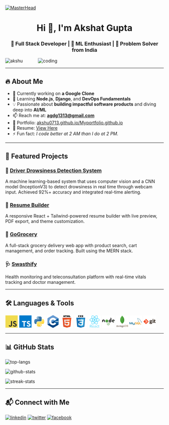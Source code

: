 [![MasterHead](https://raw.githubusercontent.com/abhisheknaiidu/abhisheknaiidu/master/code.gif)](https://akshu0713.github.io/Myportfolio.github.io/)
<h1 align="center">Hi 👋, I'm Akshat Gupta</h1>
<h3 align="center">🚀 Full Stack Developer | 🧠 ML Enthusiast | 🧩 Problem Solver from India</h3>

<img align="right" alt="coding" width="400" src="https://thehackernews.com/new-images/img/b/R29vZ2xl/AVvXsEiIaegGt7S4upfAgF4iaO0T_E1t-CXHOYsW4v04h_LkPUbB0ychPZFaQPD8vlBKuIllv0bwrufdNLBtgi9_YEUyzgb-uNStntcbF6_z0I01NQNoGIEuwGNG8F2RXQIxqSRVkoDWbUF1lLTMBJT1S3YjJeH7cnruO8XYzR_zlFZD9cc5CHztux07lTLB/s728-e3650/uber.gif">

<p align="left">
  <img src="https://komarev.com/ghpvc/?username=akshu&label=Profile%20views&color=0e75b6&style=flat" alt="akshu" />
</p>

---

## 🔥 About Me

- 🔭 Currently working on **a Google Clone**
- 🌱 Learning **Node.js**, **Django**, and **DevOps Fundamentals**
- 💡 Passionate about **building impactful software products** and diving deep into **AI/ML**
- 📫 Reach me at: **agdg1313@gmail.com**
- 💼 Portfolio: [akshu0713.github.io/Myportfolio.github.io](https://akshu0713.github.io/Myportfolio.github.io/)
- 📄 Resume: [View Here](https://pdf.ac/19JuNf)
- ⚡ Fun fact: *I code better at 2 AM than I do at 2 PM.*

---

## 💼 Featured Projects

### 🚗 [Driver Drowsiness Detection System](https://github.com/yourusername/driver-drowsiness-detection)
A machine learning-based system that uses computer vision and a CNN model (InceptionV3) to detect drowsiness in real time through webcam input. Achieved 92%+ accuracy and integrated real-time alerting.

### 🧾 [Resume Builder](https://github.com/yourusername/resume-builder)
A responsive React + Tailwind-powered resume builder with live preview, PDF export, and theme customization.

### 🛒 [GoGrocery](https://github.com/yourusername/gogrocery)
A full-stack grocery delivery web app with product search, cart management, and order tracking. Built using the MERN stack.

### 🩺 [Swasthify](https://github.com/yourusername/swasthify)
Health monitoring and teleconsultation platform with real-time vitals tracking and doctor management.

---

## 🛠️ Languages & Tools

<p align="left">
  <img src="https://raw.githubusercontent.com/devicons/devicon/master/icons/javascript/javascript-original.svg" width="40" height="40"/> 
  <img src="https://raw.githubusercontent.com/devicons/devicon/master/icons/typescript/typescript-original.svg" width="40" height="40"/> 
  <img src="https://raw.githubusercontent.com/devicons/devicon/master/icons/python/python-original.svg" width="40" height="40"/>
  <img src="https://raw.githubusercontent.com/devicons/devicon/master/icons/cplusplus/cplusplus-original.svg" width="40" height="40"/> 
  <img src="https://raw.githubusercontent.com/devicons/devicon/master/icons/html5/html5-original-wordmark.svg" width="40" height="40"/> 
  <img src="https://raw.githubusercontent.com/devicons/devicon/master/icons/css3/css3-original-wordmark.svg" width="40" height="40"/>
  <img src="https://raw.githubusercontent.com/devicons/devicon/master/icons/react/react-original-wordmark.svg" width="40" height="40"/>
  <img src="https://raw.githubusercontent.com/devicons/devicon/master/icons/nodejs/nodejs-original-wordmark.svg" width="40" height="40"/> 
  <img src="https://raw.githubusercontent.com/devicons/devicon/master/icons/mongodb/mongodb-original-wordmark.svg" width="40" height="40"/>
  <img src="https://raw.githubusercontent.com/devicons/devicon/master/icons/mysql/mysql-original-wordmark.svg" width="40" height="40"/>
  <img src="https://raw.githubusercontent.com/devicons/devicon/master/icons/git/git-original-wordmark.svg" width="40" height="40"/>
</p>

---

## 📊 GitHub Stats

<p align="left">
  <img src="https://github-readme-stats.vercel.app/api/top-langs/?username=akshu&layout=compact&theme=tokyonight" alt="top-langs" />
</p>

<p align="left">
  <img src="https://github-readme-stats.vercel.app/api?username=akshu&show_icons=true&theme=tokyonight" alt="github-stats" />
</p>

<p align="left">
  <img src="https://github-readme-streak-stats.herokuapp.com/?user=akshu&theme=tokyonight" alt="streak-stats" />
</p>

---

## 📬 Connect with Me

<p align="left">
  <a href="https://linkedin.com/in/akshat-gupta" target="blank"><img align="center" src="https://cdn.jsdelivr.net/npm/simple-icons@v3/icons/linkedin.svg" alt="linkedin" height="30" width="40" /></a>
  <a href="https://twitter.com/akshu" target="blank"><img align="center" src="https://cdn.jsdelivr.net/npm/simple-icons@v3/icons/twitter.svg" alt="twitter" height="30" width="40" /></a>
  <a href="https://fb.com/akshat.gupta" target="blank"><img align="center" src="https://cdn.jsdelivr.net/npm/simple-icons@v3/icons/facebook.svg" alt="facebook" height="30" width="40" /></a>
</p>
